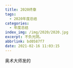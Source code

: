 ```yaml
---
title: 2020终章
tags:
  - 2020年度总结
categories:
  - 年度总结
index_img: /img/2020/2020.jpg
excerpt: 不负光阴。
abbrlink: bd0587f7
date: 2021-02-16 11:03:15
---
```

奥术大师发的